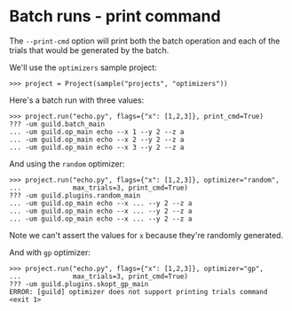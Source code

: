 # Batch runs - print command

The `--print-cmd` option will print both the batch operation and each
of the trials that would be generated by the batch.

We'll use the `optimizers` sample project:

    >>> project = Project(sample("projects", "optimizers"))

Here's a batch run with three values:

    >>> project.run("echo.py", flags={"x": [1,2,3]}, print_cmd=True)
    ??? -um guild.batch_main
    ... -um guild.op_main echo --x 1 --y 2 --z a
    ... -um guild.op_main echo --x 2 --y 2 --z a
    ... -um guild.op_main echo --x 3 --y 2 --z a

And using the `random` optimizer:

    >>> project.run("echo.py", flags={"x": [1,2,3]}, optimizer="random",
    ...             max_trials=3, print_cmd=True)
    ??? -um guild.plugins.random_main
    ... -um guild.op_main echo --x ... --y 2 --z a
    ... -um guild.op_main echo --x ... --y 2 --z a
    ... -um guild.op_main echo --x ... --y 2 --z a

Note we can't assert the values for `x` because they're randomly
generated.

And with `gp` optimizer:

    >>> project.run("echo.py", flags={"x": [1,2,3]}, optimizer="gp",
    ...             max_trials=3, print_cmd=True)
    ??? -um guild.plugins.skopt_gp_main
    ERROR: [guild] optimizer does not support printing trials command
    <exit 1>
